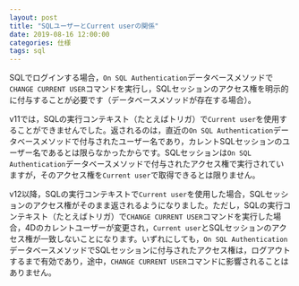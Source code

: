 ```yaml
---
layout: post
title: "SQLユーザーとCurrent userの関係"
date: 2019-08-16 12:00:00
categories: 仕様
tags: sql
---
```


SQLでログインする場合，``On SQL Authentication``データベースメソッドで``CHANGE CURRENT USER``コマンドを実行し，SQLセッションのアクセス権を明示的に付与することが必要です（データベースメソッドが存在する場合）。

v11では，SQLの実行コンテキスト（たとえばトリガ）で``Current user``を使用することができませんでした。返されるのは，直近の``On SQL Authentication``データベースメソッドで付与されたユーザー名であり，カレントSQLセッションのユーザー名であるとは限らなかったからです。SQLセッションは``On SQL Authentication``データベースメソッドで付与されたアクセス権で実行されていますが，そのアクセス権を``Current user``で取得できるとは限りません。

v12以降，SQLの実行コンテキストで``Current user``を使用した場合，SQLセッションのアクセス権がそのまま返されるようになりました。ただし，SQLの実行コンテキスト（たとえばトリガ）で``CHANGE CURRENT USER``コマンドを実行した場合，4Dのカレントユーザーが変更され，``Current user``とSQLセッションのアクセス権が一致しないことになります。いずれにしても，``On SQL Authentication``データベースメソッドでSQLセッションに付与されたアクセス権は，ログアウトするまで有効であり，途中，``CHANGE CURRENT USER``コマンドに影響されることはありません。
